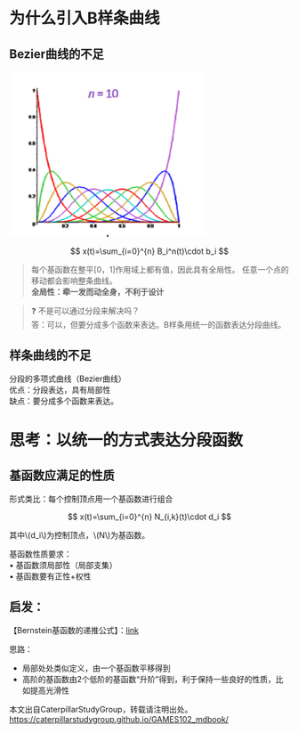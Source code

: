 # 为什么引入B样条曲线

## Bezier曲线的不足   

![](../assets/曲线1.png)   

$$
x(t)=\sum_{i=0}^{n} B_i^n(t)\cdot b_i
$$

> 每个基函数在整平[0，1]作用域上都有值，因此具有全局性。
任意一个点的移动都会影响整条曲线。    
> **全局性：牵一发而动全身，不利于设计**  

> &#x2753; 不是可以通过分段来解决吗？   
答：可以，但要分成多个函数来表达。B样条用统一的函数表达分段曲线。


## 样条曲线的不足  

分段的多项式曲线（Bezier曲线）  
优点：分段表达，具有局部性   
缺点：要分成多个函数来表达。

# 思考：以统一的方式表达分段函数  

## 基函数应满足的性质

形式类比：每个控制顶点用一个基函数进行组合   

$$
x(t)=\sum_{i=0}^{n} N_{i,k}(t)\cdot d_i
$$

其中\\(d_i\\)为控制顶点，\\(N\\)为基函数。  

基函数性质要求：  
• 基函数须局部性（局部支集）  
• 基函数要有正性+权性   

## 启发： 

【Bernstein基函数的递推公式】：[link](../BezierCurve/Property.md)  

思路：   
- 局部处处类似定义，由一个基函数平移得到    
- 高阶的基函数由2个低阶的基函数“升阶”得到，利于保持一些良好的性质，比如提高光滑性   

本文出自CaterpillarStudyGroup，转载请注明出处。
https://caterpillarstudygroup.github.io/GAMES102_mdbook/


